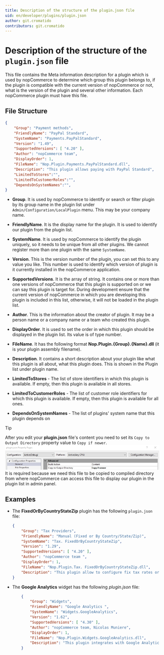 ```yaml
---
title: Description of the structure of the plugin.json file
uid: en/developer/plugins/plugin.json
author: git.cromatido
contributors: git.cromatido
---
```


# Description of the structure of the `plugin.json` file

 This file contains the Meta information description for a plugin which is used by nopCommerce to determine which group this plugin belongs to,  if the plugin is compatible with the current version of nopCommerce or not, what is the version of the plugin and several other information. Each nopCommerce plugin must have this file.

## File Structure

```json
{
    "Group": "Payment methods",
    "FriendlyName": "PayPal Standard",
    "SystemName": "Payments.PayPalStandard",
    "Version": "1.49",
    "SupportedVersions": [ "4.20" ],
    "Author": "nopCommerce team",
    "DisplayOrder": 1,
    "FileName": "Nop.Plugin.Payments.PayPalStandard.dll",
    "Description": "This plugin allows paying with PayPal Standard",
    "LimitedToStores":"",
    "LimitedToCustomerRoles":"",
    "DependsOnSystemNames":"",
}
```

- **Group**. It is used by nopCommerce to identify or search or filter plugin by its group name in the plugin list under `Admin/Configuration/LocalPlugin` menu. This may be your company name.

- **FriendlyName**. It is the display name for the plugin. It is used to identify our plugin from the plugin list.

- **SystemName**. It is used by nopCommerce to identify the plugin uniquely, so it needs to be unique from all other plugins. We cannot register more than one plugin with the same `SystemName`.

- **Version**. This is the version number of the plugin, you can set this to any value you like. This number is used to identify which version of plugin is it currently installed in the nopCommerce application.

- **SupportedVersions**. It is the array of string. It contains one or more than one versions of nopCommerce that this plugin is supported on or we can say this plugin is target for. During development ensure that the current version of nopCommerce in which you are developing this plugin is included in this list, otherwise, it will not be loaded in the plugin list.

- **Author**. This is the information about the creator of plugin. It may be a person name or a company name or a team who created this plugin.

- **DisplayOrder**. It is used to set the order in which this plugin should be displayed in the plugin list. Its value is of type number.

- **FileName**. It has the following format **Nop.Plugin.{Group}.{Name}.dll** (it is your plugin assembly filename).

- **Description**. It contains a short description about your plugin like what this plugin is all about, what this plugin does. This is shown in the Plugin list under plugin name.
- **LimitedToStores** - The list of store identifiers in which this plugin is available. If empty, then this plugin is available in all stores.
- **LimitedToCustomerRoles** - The list of customer role identifiers for which this plugin is available. If empty, then this plugin is available for all ones.
- **DependsOnSystemNames** - The list of plugins' system name that this plugin depends on

> [!TIP]
> After you edit your **plugin.json** file's content you need to set its `Copy to Output Directory` property value to `Copy if newer`.
> ![image3](_static/plugin.json/plugin_json_0.jpg)
> It is required because we need this file to be copied to compiled directory from where nopCommerce can access this file to display our plugin in the plugin list in admin panel.

## Examples

- The  **FixedOrByCountryStateZip** plugin has the following `plugin.json` file:

  ```json
  {
      "Group": "Tax Providers",
      "FriendlyName": "Manual (Fixed or By Country/State/Zip)",
      "SystemName": "Tax. FixedOrByCountryStateZip",
      "Version": "1.29",
      "SupportedVersions": [ "4.20" ],
      "Author": "nopCommerce team ",
      "DisplayOrder": 1,
      "FileName": "Nop.Plugin.Tax. FixedOrByCountryStateZip.dll",
      "Description": "This plugin allow to configure fix tax rates or tax rates by countries, states and zip codes "
  }
  ```

- The **Google Analytics** widget has the following *plugin.json* file:

  ```json
      {
          "Group": "Widgets",
          "FriendlyName": "Google Analytics ",
          "SystemName": "Widgets.GoogleAnalytics",
          "Version": "1.62",
          "SupportedVersions": [ "4.30" ],
          "Author": "nopCommerce team, Nicolas Muniere",
          "DisplayOrder": 1,
          "FileName": "Nop.Plugin.Widgets.GoogleAnalytics.dll",
          "Description": "This plugin integrates with Google Analytics. It   keeps track of statistics about the visitors and eCommerce conversion   on your website"
      }
  ```

